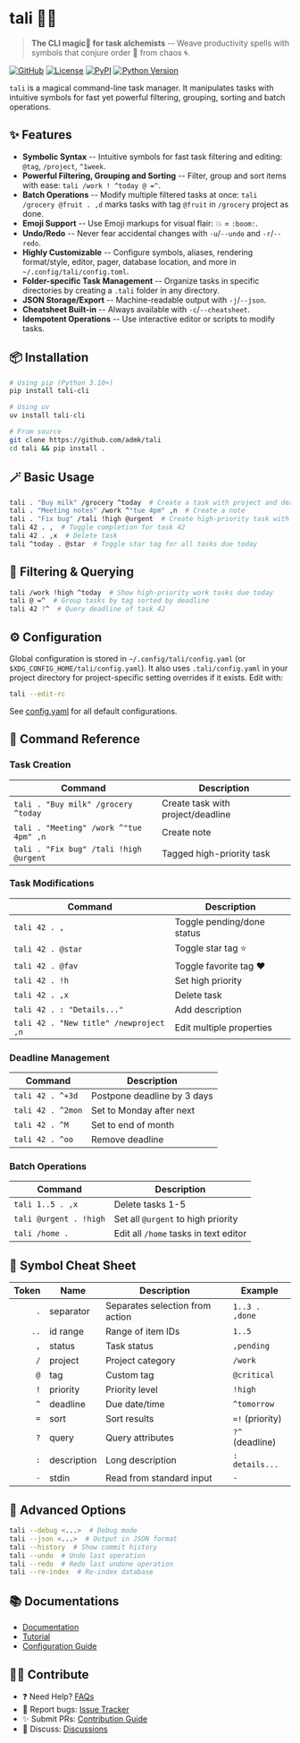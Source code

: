 # tali 🧙‍♂️

> **The CLI magic:crystal_ball: for task alchemists** --
> Weave productivity spells with symbols
> that conjure order :notebook: from chaos :cyclone:.

[![GitHub](https://img.shields.io/badge/Repo-GitHub-blue)](https://github.com/admk/tali)
[![License](https://img.shields.io/badge/License-MIT-green)](LICENSE)
[![PyPI](https://img.shields.io/pypi/v/tali-cli)](https://pypi.org/project/tali-cli/)
[![Python Version](https://img.shields.io/badge/Python-3.10+-blue)](https://www.python.org/)

`tali` is a magical command-line task manager.
It manipulates tasks with intuitive symbols
for fast yet powerful filtering, grouping, sorting and batch operations.

## :sparkles: Features

- **Symbolic Syntax** --
  Intuitive symbols for fast task filtering and editing:
  `@tag`, `/project`, `^1week`.
- **Powerful Filtering, Grouping and Sorting** --
  Filter, group and sort items with ease: `tali /work ! ^today @ =^`.
- **Batch Operations** --
  Modify multiple filtered tasks at once:
  `tali /grocery @fruit . ,d`
  marks tasks with tag `@fruit` in `/grocery` project as done.
- **Emoji Support** --
  Use Emoji markups for visual flair: :boom: = `:boom:`.
- **Undo/Redo** --
  Never fear accidental changes
  with `-u`/`--undo` and `-r`/`--redo`.
- **Highly Customizable** --
  Configure symbols, aliases, rendering format/style, editor, pager,
  database location, and more
  in `~/.config/tali/config.toml`.
- **Folder-specific Task Management** --
  Organize tasks in specific directories
  by creating a `.tali` folder in any directory.
- **JSON Storage/Export** --
  Machine-readable output with `-j`/`--json`.
- **Cheatsheet Built-in** --
  Always available with `-c`/`--cheatsheet`.
- **Idempotent Operations** --
  Use interactive editor or scripts to modify tasks.

## :package: Installation

```bash
# Using pip (Python 3.10+)
pip install tali-cli

# Using uv
uv install tali-cli

# From source
git clone https://github.com/admk/tali
cd tali && pip install .
```

## 🪄 Basic Usage

```bash
tali . "Buy milk" /grocery ^today  # Create a task with project and deadline
tali . "Meeting notes" /work ^"tue 4pm" ,n  # Create a note
tali . "Fix bug" /tali !high @urgent  # Create high-priority task with tag
tali 42 . ,  # Toggle completion for task 42
tali 42 . ,x  # Delete task
tali ^today . @star  # Toggle star tag for all tasks due today
```

## :mag_right: Filtering & Querying

```bash
tali /work !high ^today  # Show high-priority work tasks due today
tali @ =^  # Group tasks by tag sorted by deadline
tali 42 ?^  # Query deadline of task 42
```

## :gear: Configuration

Global configuration is stored in `~/.config/tali/config.yaml`
(or `$XDG_CONFIG_HOME/tali/config.yaml`).
It also uses `.tali/config.yaml` in your project directory
for project-specific setting overrides if it exists.
Edit with:
```bash
tali --edit-rc
```
See [config.yaml](tali/config.yaml) for all default configurations.

## :scroll: Command Reference

### Task Creation
| Command | Description |
|---------|-------------|
| `tali . "Buy milk" /grocery ^today` | Create task with project/deadline |
| `tali . "Meeting" /work ^"tue 4pm" ,n` | Create note |
| `tali . "Fix bug" /tali !high @urgent` | Tagged high-priority task |

### Task Modifications
| Command | Description |
|---------|-------------|
| `tali 42 . ,` | Toggle pending/done status |
| `tali 42 . @star` | Toggle star tag :star: |
| `tali 42 . @fav` | Toggle favorite tag :heart: |
| `tali 42 . !h` | Set high priority |
| `tali 42 . ,x` | Delete task |
| `tali 42 . : "Details..."` | Add description |
| `tali 42 . "New title" /newproject ,n` | Edit multiple properties |

### Deadline Management
| Command | Description |
|---------|-------------|
| `tali 42 . ^+3d` | Postpone deadline by 3 days |
| `tali 42 . ^2mon` | Set to Monday after next |
| `tali 42 . ^M` | Set to end of month |
| `tali 42 . ^oo` | Remove deadline |

### Batch Operations
| Command | Description |
|---------|-------------|
| `tali 1..5 . ,x` | Delete tasks 1-5 |
| `tali @urgent . !high` | Set all `@urgent` to high priority |
| `tali /home .` | Edit all `/home` tasks in text editor |

## :crystal_ball: Symbol Cheat Sheet

| Token | Name        | Description                     | Example         |
|------:|-------------|---------------------------------|-----------------|
| `.`   | separator   | Separates selection from action | `1..3 . ,done`  |
| `..`  | id range    | Range of item IDs               | `1..5`          |
| `,`   | status      | Task status                     | `,pending`      |
| `/`   | project     | Project category                | `/work`         |
| `@`   | tag         | Custom tag                      | `@critical`     |
| `!`   | priority    | Priority level                  | `!high`         |
| `^`   | deadline    | Due date/time                   | `^tomorrow`     |
| `=`   | sort        | Sort results                    | `=!` (priority) |
| `?`   | query       | Query attributes                | `?^` (deadline) |
| `:`   | description | Long description                | `: details...`  |
| `-`   | stdin       | Read from standard input        | `-`             |

## 🧪 Advanced Options

```bash
tali --debug <...>  # Debug mode
tali --json <...>  # Output in JSON format
tali --history  # Show commit history
tali --undo  # Undo last operation
tali --redo  # Redo last undone operation
tali --re-index  # Re-index database
```

## 📚 Documentations

- [Documentation](https://github.com/admk/tali/wiki)
- [Tutorial](https://github.com/admk/tali/blob/main/TUTORIAL.md)
- [Configuration Guide](https://github.com/admk/tali/blob/main/CONFIGURATION.md)

## 🧙‍♂️ Contribute

- :question: Need Help? [FAQs](https://github.com/admk/tali/wiki/faqs)
- :crystal_ball: Report bugs: [Issue Tracker](https://github.com/admk/tali/issues)
- :sparkles: Submit PRs: [Contribution Guide](https://github.com/admk/tali/blob/main/CONTRIBUTING.md)
- :speech_balloon: Discuss: [Discussions](https://github.com/admk/tali/discussions)
